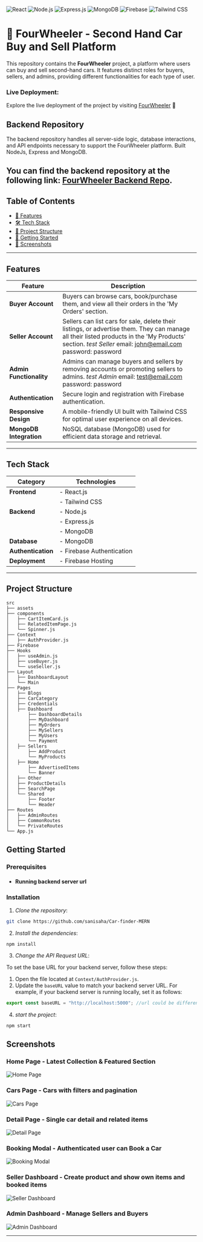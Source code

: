 ![React](https://img.shields.io/badge/React-blue)
![Node.js](https://img.shields.io/badge/Node.js-green)
![Express.js](https://img.shields.io/badge/Express.js-black)
![MongoDB](https://img.shields.io/badge/MongoDB-lightgreen)
![Firebase](https://img.shields.io/badge/Firebase-orange)
![Tailwind CSS](https://img.shields.io/badge/Tailwind_css-lightblue)

# 🚗 FourWheeler - Second Hand Car Buy and Sell Platform

This repository contains the **FourWheeler** project, a platform where users can buy and sell second-hand cars. It features distinct roles for buyers, sellers, and admins, providing different functionalities for each type of user.

### Live Deployment:

Explore the live deployment of the project by visiting [FourWheeler](https://four-wheeler-project.web.app/) 🚀

## Backend Repository

The backend repository handles all server-side logic, database interactions, and API endpoints necessary to support the FourWheeler platform. Built NodeJs, Express and MongoDB.

## You can find the backend repository at the following link: [FourWheeler Backend Repo](https://github.com/sanisaha/car-finder-server-MERN).

## Table of Contents

- [🌟 Features](#features)
- [🛠️ Tech Stack](#tech-stack)
- [📂 Project Structure](#project-structure)
- [🚀 Getting Started](#getting-started)
- [📸 Screenshots](#screenshots)

---

## Features

| Feature                 | Description                                                                                                                                                                                              |
| ----------------------- | -------------------------------------------------------------------------------------------------------------------------------------------------------------------------------------------------------- |
| **Buyer Account**       | Buyers can browse cars, book/purchase them, and view all their orders in the 'My Orders' section.                                                                                                        |
| **Seller Account**      | Sellers can list cars for sale, delete their listings, or advertise them. They can manage all their listed products in the 'My Products' section. _test Seller_ email: john@email.com password: password |
| **Admin Functionality** | Admins can manage buyers and sellers by removing accounts or promoting sellers to admins. _test Admin_ email: test@email.com password: password                                                          |
| **Authentication**      | Secure login and registration with Firebase authentication.                                                                                                                                              |
| **Responsive Design**   | A mobile-friendly UI built with Tailwind CSS for optimal user experience on all devices.                                                                                                                 |
| **MongoDB Integration** | NoSQL database (MongoDB) used for efficient data storage and retrieval.                                                                                                                                  |

---

## Tech Stack

| Category           | Technologies              |
| ------------------ | ------------------------- |
| **Frontend**       | - React.js                |
|                    | - Tailwind CSS            |
| **Backend**        | - Node.js                 |
|                    | - Express.js              |
|                    | - MongoDB                 |
| **Database**       | - MongoDB                 |
| **Authentication** | - Firebase Authentication |
| **Deployment**     | - Firebase Hosting        |

---

## Project Structure

```plaintext
src
├── assets
├── components
│   ├── CartItemCard.js
│   ├── RelatedItemPage.js
│   └── Spinner.js
├── Context
│   ├── AuthProvider.js
├── Firebase
├── Hooks
│   ├── useAdmin.js
│   ├── useBuyer.js
│   └── useSeller.js
├── Layout
│   ├── DashboardLayout
│   └── Main
├── Pages
│   ├── Blogs
│   ├── CarCategory
│   ├── Credentials
│   ├── Dashboard
│       ├── DashboardDetails
│       ├── MyDashboard
│       ├── MyOrders
│       ├── MySellers
│       ├── MyUsers
│       └── Payment
│   ├── Sellers
│       ├── AddProduct
│       └── MyProducts
│   ├── Home
│       ├── AdvertisedItems
│       └── Banner
│   ├── Other
│   ├── ProductDetails
│   ├── SearchPage
│   └── Shared
│       ├── Footer
│       └── Header
├── Routes
│   ├── AdminRoutes
│   ├── CommonRoutes
│   └── PrivateRoutes
└── App.js
```

## Getting Started

### Prerequisites

- #### Running backend server url

### Installation

1. _Clone the repository_:

```sh
git clone https://github.com/sanisaha/Car-finder-MERN
```

2. _Install the dependencies_:

```
npm install
```

3. _Change the API Request URL_:

To set the base URL for your backend server, follow these steps:

1. Open the file located at `Context/AuthProvider.js`.
2. Update the `baseURL` value to match your backend server URL. For example, if your backend server is running locally, set it as follows:

```typescript
export const baseURL = "http://localhost:5000"; //url could be different for yours
```

4. _start the project_:

```
npm start
```

## Screenshots

### Home Page - Latest Collection & Featured Section

![Home Page](src/assets/images/four-wheeler-project.homepage.png)

### Cars Page - Cars with filters and pagination

![Cars Page](src/assets/images/four-wheeler-project.carsPage.png)

### Detail Page - Single car detail and related items

![Detail Page](src/assets/images/four-wheeler-project.detailpage.png)

### Booking Modal - Authenticated user can Book a Car

![Booking Modal](src/assets/images/four-wheeler-project.booking.png)

### Seller Dashboard - Create product and show own items and booked items

![Seller Dashboard](src/assets/images/four-wheeler-project.seller_dashboard.png)

### Admin Dashboard - Manage Sellers and Buyers

![Admin Dashboard](src/assets/images/four-wheeler-project.admin_dashboard.png)

---
